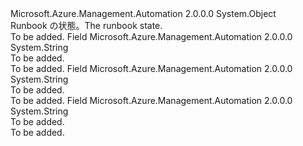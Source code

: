 <Type Name="RunbookState" FullName="Microsoft.Azure.Management.Automation.Models.RunbookState">
  <TypeSignature Language="C#" Value="public static class RunbookState" />
  <TypeSignature Language="ILAsm" Value=".class public auto ansi abstract sealed beforefieldinit RunbookState extends System.Object" />
  <TypeSignature Language="DocId" Value="T:Microsoft.Azure.Management.Automation.Models.RunbookState" />
  <TypeSignature Language="VB.NET" Value="Public Class RunbookState" />
  <TypeSignature Language="F#" Value="type RunbookState = class" />
  <AssemblyInfo>
    <AssemblyName>Microsoft.Azure.Management.Automation</AssemblyName>
    <AssemblyVersion>2.0.0.0</AssemblyVersion>
  </AssemblyInfo>
  <Base>
    <BaseTypeName>System.Object</BaseTypeName>
  </Base>
  <Interfaces />
  <Docs>
    <summary>
            <span data-ttu-id="b5652-101">Runbook の状態。</span><span class="sxs-lookup"><span data-stu-id="b5652-101">The runbook state.</span></span>
            </summary>
    <remarks>To be added.</remarks>
  </Docs>
  <Members>
    <Member MemberName="Edit">
      <MemberSignature Language="C#" Value="public const string Edit;" />
      <MemberSignature Language="ILAsm" Value=".field public static literal string Edit" />
      <MemberSignature Language="DocId" Value="F:Microsoft.Azure.Management.Automation.Models.RunbookState.Edit" />
      <MemberSignature Language="VB.NET" Value="Public Const Edit As String " />
      <MemberSignature Language="F#" Value="val mutable Edit : string" Usage="Microsoft.Azure.Management.Automation.Models.RunbookState.Edit" />
      <MemberType>Field</MemberType>
      <AssemblyInfo>
        <AssemblyName>Microsoft.Azure.Management.Automation</AssemblyName>
        <AssemblyVersion>2.0.0.0</AssemblyVersion>
      </AssemblyInfo>
      <ReturnValue>
        <ReturnType>System.String</ReturnType>
      </ReturnValue>
      <Docs>
        <summary>To be added.</summary>
        <remarks>To be added.</remarks>
      </Docs>
    </Member>
    <Member MemberName="New">
      <MemberSignature Language="C#" Value="public const string New;" />
      <MemberSignature Language="ILAsm" Value=".field public static literal string New" />
      <MemberSignature Language="DocId" Value="F:Microsoft.Azure.Management.Automation.Models.RunbookState.New" />
      <MemberSignature Language="VB.NET" Value="Public Const New As String " />
      <MemberSignature Language="F#" Value="val mutable New : string" Usage="Microsoft.Azure.Management.Automation.Models.RunbookState.New" />
      <MemberType>Field</MemberType>
      <AssemblyInfo>
        <AssemblyName>Microsoft.Azure.Management.Automation</AssemblyName>
        <AssemblyVersion>2.0.0.0</AssemblyVersion>
      </AssemblyInfo>
      <ReturnValue>
        <ReturnType>System.String</ReturnType>
      </ReturnValue>
      <Docs>
        <summary>To be added.</summary>
        <remarks>To be added.</remarks>
      </Docs>
    </Member>
    <Member MemberName="Published">
      <MemberSignature Language="C#" Value="public const string Published;" />
      <MemberSignature Language="ILAsm" Value=".field public static literal string Published" />
      <MemberSignature Language="DocId" Value="F:Microsoft.Azure.Management.Automation.Models.RunbookState.Published" />
      <MemberSignature Language="VB.NET" Value="Public Const Published As String " />
      <MemberSignature Language="F#" Value="val mutable Published : string" Usage="Microsoft.Azure.Management.Automation.Models.RunbookState.Published" />
      <MemberType>Field</MemberType>
      <AssemblyInfo>
        <AssemblyName>Microsoft.Azure.Management.Automation</AssemblyName>
        <AssemblyVersion>2.0.0.0</AssemblyVersion>
      </AssemblyInfo>
      <ReturnValue>
        <ReturnType>System.String</ReturnType>
      </ReturnValue>
      <Docs>
        <summary>To be added.</summary>
        <remarks>To be added.</remarks>
      </Docs>
    </Member>
  </Members>
</Type>